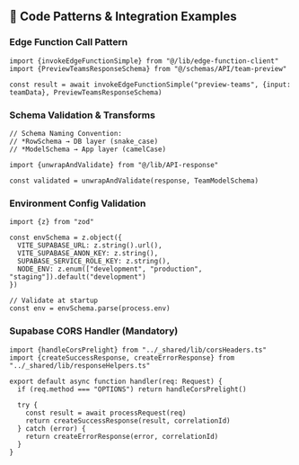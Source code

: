 <!--
@aegisFrameworkVersion: 2.4.0
@intent: Code patterns and integration examples template section
@context: Operational code patterns for agent guidance
-->

## 🧪 Code Patterns & Integration Examples

### Edge Function Call Pattern

```
import {invokeEdgeFunctionSimple} from "@/lib/edge-function-client"
import {PreviewTeamsResponseSchema} from "@/schemas/API/team-preview"

const result = await invokeEdgeFunctionSimple("preview-teams", {input: teamData}, PreviewTeamsResponseSchema)
```

### Schema Validation & Transforms

```
// Schema Naming Convention:
// *RowSchema → DB layer (snake_case)
// *ModelSchema → App layer (camelCase)

import {unwrapAndValidate} from "@/lib/API-response"

const validated = unwrapAndValidate(response, TeamModelSchema)
```

### Environment Config Validation

```
import {z} from "zod"

const envSchema = z.object({
  VITE_SUPABASE_URL: z.string().url(),
  VITE_SUPABASE_ANON_KEY: z.string(),
  SUPABASE_SERVICE_ROLE_KEY: z.string(),
  NODE_ENV: z.enum(["development", "production", "staging"]).default("development")
})

// Validate at startup
const env = envSchema.parse(process.env)
```

### Supabase CORS Handler (Mandatory)

```
import {handleCorsPrelight} from "../_shared/lib/corsHeaders.ts"
import {createSuccessResponse, createErrorResponse} from "../_shared/lib/responseHelpers.ts"

export default async function handler(req: Request) {
  if (req.method === "OPTIONS") return handleCorsPrelight()

  try {
    const result = await processRequest(req)
    return createSuccessResponse(result, correlationId)
  } catch (error) {
    return createErrorResponse(error, correlationId)
  }
}
```
